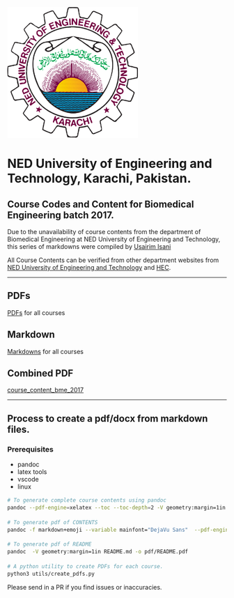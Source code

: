 <img align="centre" src="extra/nedlogo.png" height="300px" width="300px"/>

<h1 align="centre">NED University of Engineering and Technology, Karachi, Pakistan.</h1>
<h2 align="centre">Course Codes and Content for Biomedical Engineering batch 2017.</h2>

Due to the unavailability of course contents from the department of Biomedical Engineering at NED University of Engineering and Technology, this series of markdowns were compiled by [Usairim Isani](https://www.linkedin.com/in/usairimisani/)

All Course Contents can be verified from other department websites from [NED University of Engineering and Technology](https://www.neduet.edu.pk/) and [HEC](https://hec.gov.pk/english/services/universities/RevisedCurricula/Documents/New%20Curricula/Biomedical%20EngineeringBS.pdf).

---

## PDFs 
[PDFs](pdf) for all courses

## Markdown
[Markdowns](course_content) for all courses

## Combined PDF
[course_content_bme_2017](course_content_bme_2017)


---
## Process to create a pdf/docx from markdown files.
### Prerequisites
- pandoc
- latex tools
- vscode
- linux

```bash
# To generate complete course contents using pandoc
pandoc --pdf-engine=xelatex --toc --toc-depth=2 -V geometry:margin=1in course_content/* -o pdf/course_content_bme_2017.pdf

# To generate pdf of CONTENTS
pandoc -f markdown+emoji --variable mainfont="DejaVu Sans"  --pdf-engine=xelatex  -V geometry:margin=1in CONTENT.md -o pdf/CONTENT.pdf

# To generate pdf of README
pandoc  -V geometry:margin=1in README.md -o pdf/README.pdf

# A python utility to create PDFs for each course.
python3 utils/create_pdfs.py
```

Please send in a PR if you find issues or inaccuracies.